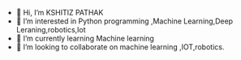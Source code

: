 - 👋 Hi, I’m KSHITIZ PATHAK 
- 👀 I’m interested in Python programming ,Machine Learning,Deep Leraning,robotics,Iot
- 🌱 I’m currently learning Machine learning
- 💞️ I’m looking to collaborate on machine learning ,IOT,robotics.

<!---
kshitizpathak2000/kshitizpathak2000 is a ✨ special ✨ repository because its `README.md` (this file) appears on your GitHub profile.
You can click the Preview link to take a look at your changes.
--->
